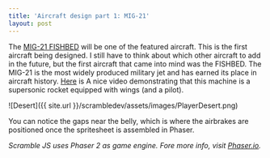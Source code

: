 ```yaml
---
title: 'Aircraft design part 1: MIG-21'
layout: post
---
```


The [MIG-21 FISHBED](https://en.wikipedia.org/wiki/Mikoyan-Gurevich_MiG-21) will be one of the featured aircraft. This is the first aircraft being designed. I still have to think about which other aircraft to add in the future, but the first aircraft that came into mind was the FISHBED.  The MIG-21 is the most widely produced military jet and has earned its place in aircraft history. [Here](https://www.youtube.com/watch?v=6AlsW_Xx3dg) is A nice video demonstrating that this machine is a supersonic rocket equipped with wings (and a pilot).

![Desert]({{ site.url }}/scrambledev/assets/images/PlayerDesert.png)

You can notice the gaps near the belly, which is where the airbrakes are positioned once the spritesheet is assembled in Phaser.

*Scramble JS uses Phaser 2 as game engine. Fore more info, visit [Phaser.io](http://www.phaser.io).*